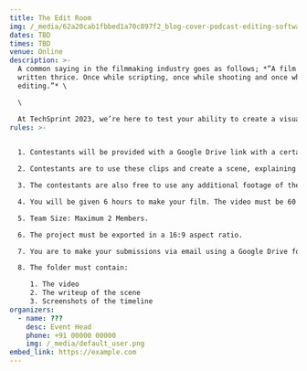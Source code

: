 ```yaml
---
title: The Edit Room
img: /_media/62a20cab1fbbed1a70c897f2_blog-cover-podcast-editing-software-which-one-to-choose-in-2022-1-.png
dates: TBD
times: TBD
venue: Online
description: >-
  A common saying in the filmmaking industry goes as follows; *”A film is
  written thrice. Once while scripting, once while shooting and once while
  editing.”* \

  \

  At TechSprint 2023, we’re here to test your ability to create a visually appealing scene alongside pleasing and appropriate audio.
rules: >-
  

  1. Contestants will be provided with a Google Drive link with a certain number of clips and a short note as to what each clip is trying to portray.

  2. Contestants are to use these clips and create a scene, explaining a story. 

  3. The contestants are also free to use any additional footage of their liking provided all the clips in the Google Drive link have been used.

  4. You will be given 6 hours to make your film. The video must be 60 seconds long.

  5. Team Size: Maximum 2 Members.

  6. The project must be exported in a 16:9 aspect ratio. 

  7. You are to make your submissions via email using a Google Drive folder.

  8. The folder must contain:

     1. The video
     2. The writeup of the scene
     3. Screenshots of the timeline
organizers:
  - name: ???
    desc: Event Head
    phone: +91 00000 00000
    img: /_media/default_user.png
embed_link: https://example.com
---
```

